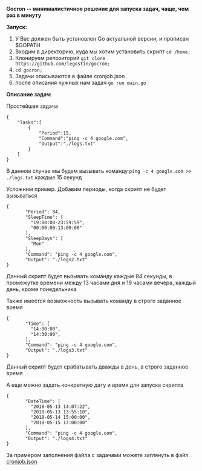 **Gocron -- минималистичное решение для запуска задач, чаще, чем раз в минуту**

**Запуск:**
1. У Вас должен быть установлен Go актуальной версии, и прописан $GOPATH
2. Входим в директорию, куда мы хотим установить скрипт `cd /home;`
3. Клонируем репозиторий `git clone https://github.com/legostin/gocron;`
4. `cd gocron;`
5. Задачи описываются в файле cronjob.json
6. после описания нужных нам задач `go run main.go`


**Описание задач:**

Простейшая задача

```
{
    "Tasks":[
        {
            "Period":15,
            "Command":"ping -c 4 google.com",
            "Output":"./logs.txt"
        }
    ]
}   
```

В данном случае мы будем вызывать команду `ping -c 4 google.com >> ./logs.txt`  каждые 15 секунд

Усложним пример. Добавим периоды, когда скрипт не будет вызываться

```
{
       "Period": 84,
       "SleepTime": [
         "19:00:00-23:59:59",
         "00:00:00-13:00:00"
       ],
       "SleepDays": [
         "Mon"
       ],
       "Command": "ping -c 4 google.com",
       "Output": "./logs2.txt"
}
```
     
Данный скрипт будет вызывать команду каждые 84 секунды, в промежутке времени между 13 часами дня и 19 часами вечера, каждый день, кроме понедельника

Также имеется возможность вызывать команду в строго заданное время
```
{
       "Time": [
         "14:00:00",
         "14:30:00",
       ],
       "Command": "ping -c 4 google.com",
       "Output": "./logs3.txt"
}
  ```
     
Данный скрипт будет срабатывать дважды в день, в строго заданное время

А еще можно задать конкретную дату и время для запуска скрипта 
```
{
       "DateTime": [
         "2018-05-13 14:07:22",
         "2018-05-13 13:55:10",
         "2018-05-14 15:00:00",
         "2018-05-15 17:00:00"
       ],
       "Command": "ping -c 4 google.com",
       "Output": "./logs4.txt"
}
 ```
 
За примером заполнения файла с задачами можете заглянуть в файл [cronjob.json](https://github.com/legostin/gocron/blob/master/cronjob.json)